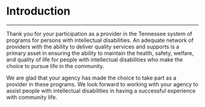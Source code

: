 # Introduction

---

Thank you for your participation as a provider in the Tennessee system of programs for persons with intellectual disabilities. An adequate network of providers with the ability to deliver quality services and supports is a primary asset in ensuring the ability to maintain the health, safety, welfare, and quality of life for people with intellectual disabilities who make the choice to pursue life in the community. 

We are glad that your agency has made the choice to take part as a provider in these programs. We look forward to working with your agency to assist people with intellectual disabilities in having a successful experience with community life.